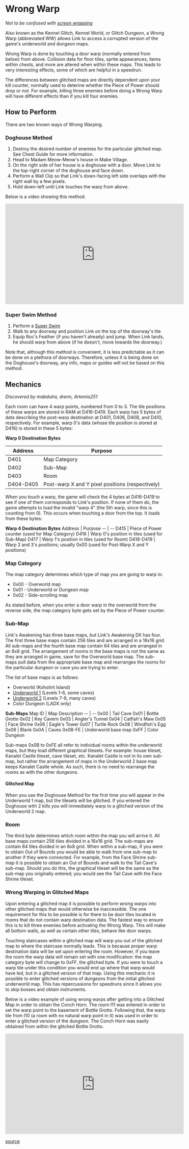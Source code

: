 <link rel="stylesheet" href="/static/css/tables-min.css" />

# Wrong Warp
*Not to be confused with [screen wrapping](/glitches/screenwrap)*

Also known as the Kennel Glitch, Kennel World, or Glitch Dungeon, a Wrong Warp (abbreviated WW) allows Link to access a corrupted version of the game's underworld and dungeon maps.

Wrong Warp is done by touching a door warp (normally entered from below) from above. Collision data for floor tiles, sprite appearances, items within chests, and more are altered when within these maps. This leads to very interesting effects, some of which are helpful in a speedrun.

The differences between glitched maps are directly dependent upon your kill counter, normally used to deterine whether the Piece of Power should drop or not. For example, killing three enemies before doing a Wrong Warp will have different effects than if you kill four enemies.

## How to Perform
There are two known ways of Wrong Warping.

### Doghouse Method

1. Destroy the desired number of enemies for the particular glitched map. See Chest Guide for more information.
2. Head to Madam Meow-Meow's house in Mabe Village.
3. On the right side of her house is a doghouse with a door. Move Link to the top-right corner of the doghouse and face down.
4. Perform a Wall Clip so that Link's down-facing left side overlaps with the right wall by a few pixels.
5. Hold down-left until Link touches the warp from above.

Below is a video showing this method.

<iframe width="560" height="315" src="https://www.youtube.com/embed/Ep5bhUTW5_s" frameborder="0" allow="accelerometer; autoplay; clipboard-write; encrypted-media; gyroscope; picture-in-picture" allowfullscreen></iframe>

### Super Swim Method

1. Perform a [Super Swim](/glitches/superswim)
2. Walk to any doorway and position Link on the top of the doorway's tile
3. Equip Roc's Feather (if you haven't already) and jump. When Link lands, he should warp from above (if he doesn't, move towards the doorway.)

Note that, although this method is convenient, it is less predictable as it can be done on a plethora of doorways. Therefore, unless it is being done on the Doghouse's doorway, any info, maps or guides will not be based on this method.

## Mechanics
*Discovered by mabdulra, drenn, Artemis251*

Each room can have 4 warp points, numbered from 0 to 3. The tile positions of these warps are stored in RAM at D416-D419. Each warp has 5 bytes of data describing the post-warp destination at D401, D406, D40B, and D410, respectively. For example, warp 0's data (whose tile position is stored at D416) is stored in these 5 bytes:

**Warp 0 Destination Bytes**
<table class="pure-table pure-table-striped pure-table-bordered">
  <thead>
    <tr>
      <th>Address</th>
      <th>Purpose</th>
    </tr>
  </thead>
  <tbody>
    <tr>
      <td>D401</td>
      <td>Map Category</td>
    </tr>
    <tr>
      <td>D402</td>
      <td>Sub-Map</td>
    </tr>
    <tr>
      <td>D403</td>
      <td>Room</td>
    </tr>
    <tr>
      <td>D404-D405</td>
      <td>Post-warp X and Y pixel positions (respectively)</td>
    </tr>
  </tbody>
</table>

When you touch a warp, the game will check the 4 bytes at D416-D419 to see if one of them corresponds to Link's position. If none of them do, the game attempts to load the invalid "warp 4" (the 5th warp, since this is counting from 0). This occurs when touching a door from the top. It loads from these bytes:

**Warp 4 Destination Bytes**
Address |	Purpose
-- | --
D415 | Piece of Power counter (used for Map Category)
D416 | Warp 0's position in tiles (used for Sub-Map)
D417 | Warp 1's position in tiles (used for Room)
D418-D419 |	Warp 2 and 3's positions; usually 0x00 (used for Post-Warp X and Y positions)

### Map Category
The map category determines which type of map you are going to warp in:

* 0x00 - Overworld map
* 0x01 - Underworld or Dungeon map
* 0x02 - Side-scrolling map

As stated before, when you enter a door warp in the overworld from the reverse side, the map category byte gets set by the Piece of Power counter.

### Sub-Map
Link's Awakening has three base maps, but Link's Awakening DX has four. The first three base maps contain 256 tiles and are arranged in a 16x16 grid. All sub-maps and the fourth base map contain 64 tiles and are arranged in an 8x8 grid. The arrangement of rooms in the base maps is not the same as they are arranged in game, save for the Overworld base map. The sub-maps pull data from the appropriate base map and rearranges the rooms for the particular dungeon or cave you are trying to enter.

The list of base maps is as follows:

* Overworld (Koholint Island)
* [Underworld 1](https://s3.amazonaws.com/zeldaspeedruns/app/public/system/images/1041/original/LADX%20Underworld%201%20Map.png) (Levels 1-6, some caves)
* [Underworld 2](https://s3.amazonaws.com/zeldaspeedruns/app/public/system/images/1051/original/LADX%20Underworld%202%20Map.png) (Levels 7-8, many caves)
* Color Dungeon (LADX only)

**Sub-Maps**
Map ID | Map Description
-- | --
0x00 | Tail Cave
0x01 | Bottle Grotto
0x02 | Key Cavern
0x03 | Angler's Tunnel
0x04 | Catfish's Maw
0x05 | Face Shrine
0x06 | Eagle's Tower
0x07 | Turtle Rock
0x08 | Windfish's Egg
0x09 | Blank
0x0A | Caves
0x0B-FE | Underworld base map
0xFF | Color Dungeon

Sub-maps 0x0B to 0xFE all refer to individual rooms within the underworld maps, but they load different graphical tilesets. For example: house tileset, Kanalet Castle tileset, cave tileset, etc. Kanalet Castle is not in its own sub-map, but rather the arrangement of maps in the Underworld 2 base map keeps Kanalet Castle whole. As such, there is no need to rearrange the rooms as with the other dungeons.

#### Glitched Map
When you use the Doghouse Method for the first time you will appear in the Underworld 1 map, but the tilesets will be glitched. If you entered the Doghouse with 2 kills you will immediately warp to a glitched version of the Underworld 2 map.

### Room
The third byte determines which room within the map you will arrive it. All base maps contain 256 tiles divided in a 16x16 grid. The sub-maps are contain 64 tiles divided in an 8x8 grid. When within a sub-map, if you were to obtain Out of Bounds you would be able to walk from one sub-map to another if they were connected. For example, from the Face Shrine sub-map it is possible to obtain an Out of Bounds and walk to the Tail Cave's sub-map. Should you do this, the graphical tileset will be the same as the sub-map you originally entered; you would see the Tail Cave with the Face Shrine tileset.

### Wrong Warping in Glitched Maps
Upon entering a glitched map it is possible to perform wrong warps into other glitched maps that would otherwise be inaccessible. The one requirement for this to be possible is for there to be door tiles located in rooms that do not contain warp destination data. The fastest way to ensure this is to kill three enemies before activating the Wrong Warp. This will make all bottom walls, as well as certain other tiles, behave like door warps.

Touching staircases within a glitched map will warp you out of the glitched map to where the staircase normally leads. This is because proper warp destination data will be set upon entering the room. However, if you leave the room the warp data will remain set with one modification: the map category byte will change to 0xFF, the glitched byte. If you were to touch a warp tile under this condition you would end up where that warp would have led, but in a glitched version of that map. Using this mechanic it is possible to enter glitched versions of dungeons from the initial glitched underworld map. This has repercussions for speedruns since it allows you to skip bosses and obtain instruments.

Below is a video example of using wrong warps after getting into a Glitched Map in order to obtain the Conch Horn. The room I11 was entered in order to set the warp point to the basement of Bottle Grotto. Following that, the warp tile from I10 (a room with no natural warp point in it) was used in order to enter a glitched version of the dungeon. The Conch Horn was easily obtained from within the glitched Bottle Grotto.

<iframe width="560" height="315" src="https://www.youtube.com/embed/ugR7sTLiiiw" frameborder="0" allow="accelerometer; autoplay; clipboard-write; encrypted-media; gyroscope; picture-in-picture" allowfullscreen></iframe>

[source](https://web.archive.org/web/20180404215105/http://spiraster.x10host.com/LADXWiki/index.php/Wrong_Warp)

